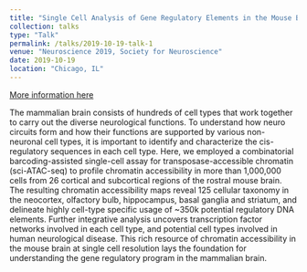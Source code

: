 ```yaml
---
title: "Single Cell Analysis of Gene Regulatory Elements in the Mouse Brain"
collection: talks
type: "Talk"
permalink: /talks/2019-10-19-talk-1
venue: "Neuroscience 2019, Society for Neuroscience"
date: 2019-10-19
location: "Chicago, IL"
---
```


[More information here](https://www.sfn.org/meetings/neuroscience-2019)

The mammalian brain consists of hundreds of cell types that work together to carry out the diverse neurological functions. To understand how neuro circuits form and how their functions are supported by various non-neuronal cell types, it is important to identify and characterize the cis-regulatory sequences in each cell type.  Here, we employed a combinatorial barcoding-assisted single-cell assay for transposase-accessible chromatin (sci-ATAC-seq) to profile chromatin accessibility in more than 1,000,000 cells from 26 cortical and subcortical regions of the rostral mouse brain. The resulting chromatin accessibility maps reveal 125 cellular taxonomy in the neocortex, olfactory bulb, hippocampus, basal ganglia and striatum, and delineate highly cell-type specific usage of ~350k potential regulatory DNA elements. Further integrative analysis uncovers transcription factor networks involved in each cell type, and potential cell types involved in human neurological disease. This rich resource of chromatin accessibility in the mouse brain at single cell resolution lays the foundation for understanding the gene regulatory program in the mammalian brain.
